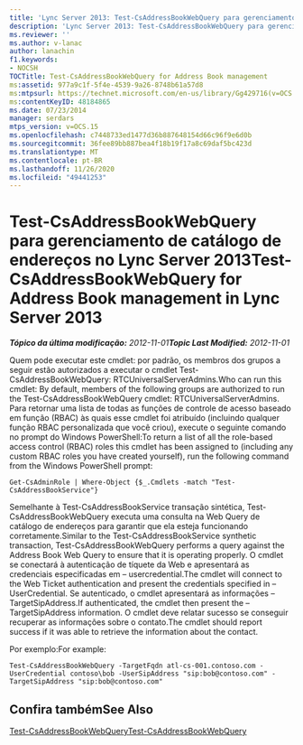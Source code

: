 ```yaml
---
title: 'Lync Server 2013: Test-CsAddressBookWebQuery para gerenciamento de catálogo de endereços'
description: 'Lync Server 2013: Test-CsAddressBookWebQuery para gerenciamento de catálogo de endereços.'
ms.reviewer: ''
ms.author: v-lanac
author: lanachin
f1.keywords:
- NOCSH
TOCTitle: Test-CsAddressBookWebQuery for Address Book management
ms:assetid: 977a9c1f-5f4e-4539-9a26-8748b61a57d8
ms:mtpsurl: https://technet.microsoft.com/en-us/library/Gg429716(v=OCS.15)
ms:contentKeyID: 48184865
ms.date: 07/23/2014
manager: serdars
mtps_version: v=OCS.15
ms.openlocfilehash: c7448733ed1477d36b887648154d66c96f9e6d0b
ms.sourcegitcommit: 36fee89bb887bea4f18b19f17a8c69daf5bc423d
ms.translationtype: MT
ms.contentlocale: pt-BR
ms.lasthandoff: 11/26/2020
ms.locfileid: "49441253"
---
```

# <a name="test-csaddressbookwebquery-for-address-book-management-in-lync-server-2013"></a><span data-ttu-id="7a649-103">Test-CsAddressBookWebQuery para gerenciamento de catálogo de endereços no Lync Server 2013</span><span class="sxs-lookup"><span data-stu-id="7a649-103">Test-CsAddressBookWebQuery for Address Book management in Lync Server 2013</span></span>

<div data-xmlns="http://www.w3.org/1999/xhtml">

<div class="topic" data-xmlns="http://www.w3.org/1999/xhtml" data-msxsl="urn:schemas-microsoft-com:xslt" data-cs="https://msdn.microsoft.com/">

<div data-asp="https://msdn2.microsoft.com/asp">



</div>

<div id="mainSection">

<div id="mainBody"><span data-ttu-id="7a649-104">

<span> </span></span><span class="sxs-lookup"><span data-stu-id="7a649-104">

<span> </span></span></span>

<span data-ttu-id="7a649-105">_**Tópico da última modificação:** 2012-11-01_</span><span class="sxs-lookup"><span data-stu-id="7a649-105">_**Topic Last Modified:** 2012-11-01_</span></span>

<span data-ttu-id="7a649-106">Quem pode executar este cmdlet: por padrão, os membros dos grupos a seguir estão autorizados a executar o cmdlet Test-CsAddressBookWebQuery: RTCUniversalServerAdmins.</span><span class="sxs-lookup"><span data-stu-id="7a649-106">Who can run this cmdlet: By default, members of the following groups are authorized to run the Test-CsAddressBookWebQuery cmdlet: RTCUniversalServerAdmins.</span></span> <span data-ttu-id="7a649-107">Para retornar uma lista de todas as funções de controle de acesso baseado em função (RBAC) às quais esse cmdlet foi atribuído (incluindo qualquer função RBAC personalizada que você criou), execute o seguinte comando no prompt do Windows PowerShell:</span><span class="sxs-lookup"><span data-stu-id="7a649-107">To return a list of all the role-based access control (RBAC) roles this cmdlet has been assigned to (including any custom RBAC roles you have created yourself), run the following command from the Windows PowerShell prompt:</span></span>

    Get-CsAdminRole | Where-Object {$_.Cmdlets -match "Test-CsAddressBookService"}

<span data-ttu-id="7a649-108">Semelhante à Test-CsAddressBookService transação sintética, Test-CsAddressBookWebQuery executa uma consulta na Web Query de catálogo de endereços para garantir que ela esteja funcionando corretamente.</span><span class="sxs-lookup"><span data-stu-id="7a649-108">Similar to the Test-CsAddressBookService synthetic transaction, Test-CsAddressBookWebQuery performs a query against the Address Book Web Query to ensure that it is operating properly.</span></span> <span data-ttu-id="7a649-109">O cmdlet se conectará à autenticação de tíquete da Web e apresentará as credenciais especificadas em – usercredential.</span><span class="sxs-lookup"><span data-stu-id="7a649-109">The cmdlet will connect to the Web Ticket authentication and present the credentials specified in –UserCredential.</span></span> <span data-ttu-id="7a649-110">Se autenticado, o cmdlet apresentará as informações – TargetSipAddress.</span><span class="sxs-lookup"><span data-stu-id="7a649-110">If authenticated, the cmdlet then present the –TargetSipAddress information.</span></span> <span data-ttu-id="7a649-111">O cmdlet deve relatar sucesso se conseguir recuperar as informações sobre o contato.</span><span class="sxs-lookup"><span data-stu-id="7a649-111">The cmdlet should report success if it was able to retrieve the information about the contact.</span></span>

<span data-ttu-id="7a649-112">Por exemplo:</span><span class="sxs-lookup"><span data-stu-id="7a649-112">For example:</span></span>

    Test-CsAddressBookWebQuery -TargetFqdn atl-cs-001.contoso.com -UserCredential contoso\bob -UserSipAddress "sip:bob@contoso.com" -TargetSipAddress "sip:bob@contoso.com"

<div>

## <a name="see-also"></a><span data-ttu-id="7a649-113">Confira também</span><span class="sxs-lookup"><span data-stu-id="7a649-113">See Also</span></span>


[<span data-ttu-id="7a649-114">Test-CsAddressBookWebQuery</span><span class="sxs-lookup"><span data-stu-id="7a649-114">Test-CsAddressBookWebQuery</span></span>](https://docs.microsoft.com/powershell/module/skype/Test-CsAddressBookWebQuery)  
  

<span data-ttu-id="7a649-115"></div>

</div>

<span> </span>

</div>

</div>

</span><span class="sxs-lookup"><span data-stu-id="7a649-115"></div>

</div>

<span> </span>

</div>

</div>

</span></span></div>


